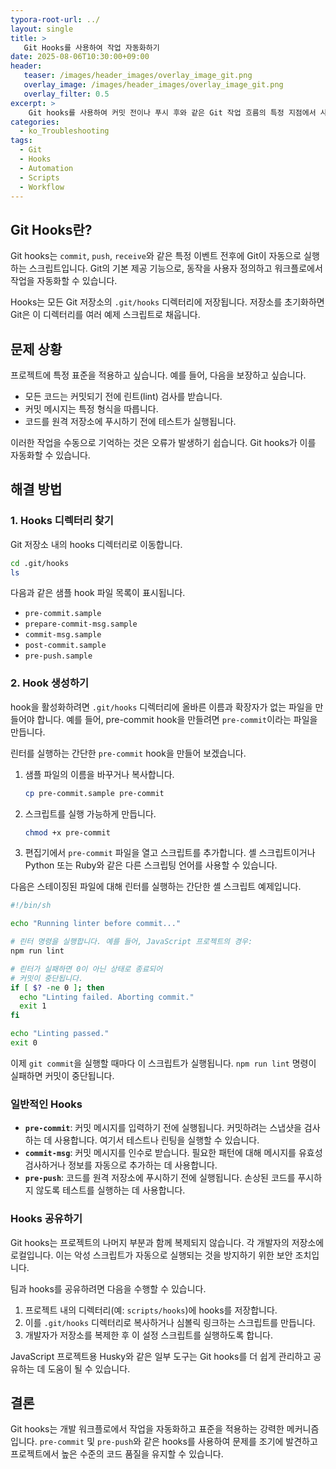 ```yaml
---
typora-root-url: ../
layout: single
title: >
   Git Hooks를 사용하여 작업 자동화하기
date: 2025-08-06T10:30:00+09:00
header:
   teaser: /images/header_images/overlay_image_git.png
   overlay_image: /images/header_images/overlay_image_git.png
   overlay_filter: 0.5
excerpt: >
    Git hooks를 사용하여 커밋 전이나 푸시 후와 같은 Git 작업 흐름의 특정 지점에서 사용자 지정 스크립트를 실행하는 방법을 알아보세요.
categories:
  - ko_Troubleshooting
tags:
  - Git
  - Hooks
  - Automation
  - Scripts
  - Workflow
---
```


## Git Hooks란?

Git hooks는 `commit`, `push`, `receive`와 같은 특정 이벤트 전후에 Git이 자동으로 실행하는 스크립트입니다. Git의 기본 제공 기능으로, 동작을 사용자 정의하고 워크플로에서 작업을 자동화할 수 있습니다.

Hooks는 모든 Git 저장소의 `.git/hooks` 디렉터리에 저장됩니다. 저장소를 초기화하면 Git은 이 디렉터리를 여러 예제 스크립트로 채웁니다.

## 문제 상황

프로젝트에 특정 표준을 적용하고 싶습니다. 예를 들어, 다음을 보장하고 싶습니다.
-   모든 코드는 커밋되기 전에 린트(lint) 검사를 받습니다.
-   커밋 메시지는 특정 형식을 따릅니다.
-   코드를 원격 저장소에 푸시하기 전에 테스트가 실행됩니다.

이러한 작업을 수동으로 기억하는 것은 오류가 발생하기 쉽습니다. Git hooks가 이를 자동화할 수 있습니다.

## 해결 방법

### 1. Hooks 디렉터리 찾기

Git 저장소 내의 hooks 디렉터리로 이동합니다.
```bash
cd .git/hooks
ls
```
다음과 같은 샘플 hook 파일 목록이 표시됩니다.
- `pre-commit.sample`
- `prepare-commit-msg.sample`
- `commit-msg.sample`
- `post-commit.sample`
- `pre-push.sample`

### 2. Hook 생성하기

hook을 활성화하려면 `.git/hooks` 디렉터리에 올바른 이름과 확장자가 없는 파일을 만들어야 합니다. 예를 들어, pre-commit hook을 만들려면 `pre-commit`이라는 파일을 만듭니다.

린터를 실행하는 간단한 `pre-commit` hook을 만들어 보겠습니다.

1.  샘플 파일의 이름을 바꾸거나 복사합니다.
    ```bash
    cp pre-commit.sample pre-commit
    ```
2.  스크립트를 실행 가능하게 만듭니다.
    ```bash
    chmod +x pre-commit
    ```
3.  편집기에서 `pre-commit` 파일을 열고 스크립트를 추가합니다. 셸 스크립트이거나 Python 또는 Ruby와 같은 다른 스크립팅 언어를 사용할 수 있습니다.

다음은 스테이징된 파일에 대해 린터를 실행하는 간단한 셸 스크립트 예제입니다.

```sh
#!/bin/sh

echo "Running linter before commit..."

# 린터 명령을 실행합니다. 예를 들어, JavaScript 프로젝트의 경우:
npm run lint

# 린터가 실패하면 0이 아닌 상태로 종료되어
# 커밋이 중단됩니다.
if [ $? -ne 0 ]; then
  echo "Linting failed. Aborting commit."
  exit 1
fi

echo "Linting passed."
exit 0
```

이제 `git commit`을 실행할 때마다 이 스크립트가 실행됩니다. `npm run lint` 명령이 실패하면 커밋이 중단됩니다.

### 일반적인 Hooks

-   **`pre-commit`**: 커밋 메시지를 입력하기 전에 실행됩니다. 커밋하려는 스냅샷을 검사하는 데 사용합니다. 여기서 테스트나 린팅을 실행할 수 있습니다.
-   **`commit-msg`**: 커밋 메시지를 인수로 받습니다. 필요한 패턴에 대해 메시지를 유효성 검사하거나 정보를 자동으로 추가하는 데 사용합니다.
-   **`pre-push`**: 코드를 원격 저장소에 푸시하기 전에 실행됩니다. 손상된 코드를 푸시하지 않도록 테스트를 실행하는 데 사용합니다.

### Hooks 공유하기

Git hooks는 프로젝트의 나머지 부분과 함께 복제되지 않습니다. 각 개발자의 저장소에 로컬입니다. 이는 악성 스크립트가 자동으로 실행되는 것을 방지하기 위한 보안 조치입니다.

팀과 hooks를 공유하려면 다음을 수행할 수 있습니다.
1.  프로젝트 내의 디렉터리(예: `scripts/hooks`)에 hooks를 저장합니다.
2.  이를 `.git/hooks` 디렉터리로 복사하거나 심볼릭 링크하는 스크립트를 만듭니다.
3.  개발자가 저장소를 복제한 후 이 설정 스크립트를 실행하도록 합니다.

JavaScript 프로젝트용 Husky와 같은 일부 도구는 Git hooks를 더 쉽게 관리하고 공유하는 데 도움이 될 수 있습니다.

## 결론

Git hooks는 개발 워크플로에서 작업을 자동화하고 표준을 적용하는 강력한 메커니즘입니다. `pre-commit` 및 `pre-push`와 같은 hooks를 사용하여 문제를 조기에 발견하고 프로젝트에서 높은 수준의 코드 품질을 유지할 수 있습니다.
